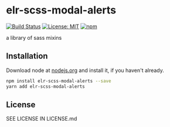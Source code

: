 # elr-scss-modal-alerts

[![Build Status](https://travis-ci.com/Beth3346/elr-scss-modal-alerts.svg?branch=master)](https://travis-ci.com/Beth3346/elr-scss-modal-alerts)
[![License: MIT](https://img.shields.io/badge/License-MIT-yellow.svg)](https://opensource.org/licenses/MIT)
[![npm](https://img.shields.io/npm/dm/elr-scss-modal-alerts.svg?style=flat)](https://npmjs.com/package/elr-scss-modal-alerts)

a library of sass mixins

## Installation

Download node at [nodejs.org](http://nodejs.org) and install it, if you haven't already.

```sh
npm install elr-scss-modal-alerts --save
yarn add elr-scss-modal-alerts
```

## License

SEE LICENSE IN LICENSE.md
